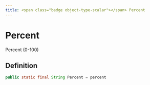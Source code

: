 ```yaml
---
title: <span class="badge object-type-scalar"></span> Percent
---
```

# <span class="badge object-type-scalar"></span> Percent

Percent (0-100)

## Definition

```java
public static final String Percent = percent
```
